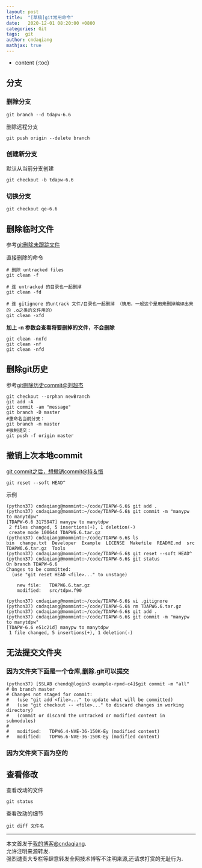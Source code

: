 ```yaml
---
layout: post
title:  "[草稿]git常用命令"
date:   2020-12-01 08:20:00 +0800
categories: Git
tags:  git 
author: cndaqiang
mathjax: true
---
```

* content
{:toc}



## 分支
### 删除分支    
```
git branch --d tdapw-6.6
```
删除远程分支    
```
git push origin --delete branch
```
### 创建新分支
默认从当前分支创建
```
git checkout -b tdapw-6.6
```
### 切换分支
```
git checkout qe-6.6
```


## 删除临时文件
参考[git删除未跟踪文件](https://blog.csdn.net/uhippo/article/details/46365737)

直接删除的命令
```
# 删除 untracked files
git clean -f
 
# 连 untracked 的目录也一起删掉
git clean -fd
 
# 连 gitignore 的untrack 文件/目录也一起删掉 （慎用，一般这个是用来删掉编译出来的 .o之类的文件用的）
git clean -xfd
```

**加上 -n 参数会查看将要删掉的文件，不会删除**
```
git clean -nxfd
git clean -nf
git clean -nfd
```

## 删除git历史
参考[git删除历史commit@刘超杰](https://zhuanlan.zhihu.com/p/73029640)
```
git checkout --orphan newBranch
git add -A
git commit -am "message"
git branch -D master
#重命名当前分支：
git branch -m master
#强制提交：
git push -f origin master
```

## 撤销上次本地commit
[git commit之后，想撤销commit@持＆恒](https://www.cnblogs.com/lfxiao/p/9378763.html)
```
git reset --soft HEAD^
```
示例
```
(python37) cndaqiang@mommint:~/code/TDAPW-6.6$ git add .
(python37) cndaqiang@mommint:~/code/TDAPW-6.6$ git commit -m "manypw to manytdpw"
[TDAPW-6.6 3175947] manypw to manytdpw
 2 files changed, 5 insertions(+), 1 deletion(-)
 create mode 100644 TDAPW6.6.tar.gz
(python37) cndaqiang@mommint:~/code/TDAPW-6.6$ ls
bin  change.txt  Developer  Example  LICENSE  Makefile  README.md  src  TDAPW6.6.tar.gz  Tools
(python37) cndaqiang@mommint:~/code/TDAPW-6.6$ git reset --soft HEAD^
(python37) cndaqiang@mommint:~/code/TDAPW-6.6$ git status
On branch TDAPW-6.6
Changes to be committed:
  (use "git reset HEAD <file>..." to unstage)

	new file:   TDAPW6.6.tar.gz
	modified:   src/tdpw.f90

(python37) cndaqiang@mommint:~/code/TDAPW-6.6$ vi .gitignore
(python37) cndaqiang@mommint:~/code/TDAPW-6.6$ rm TDAPW6.6.tar.gz
(python37) cndaqiang@mommint:~/code/TDAPW-6.6$ git add .
(python37) cndaqiang@mommint:~/code/TDAPW-6.6$ git commit -m "manypw to manytdpw"
[TDAPW-6.6 e51c21d] manypw to manytdpw
 1 file changed, 5 insertions(+), 1 deletion(-)
```

## 无法提交文件夹
### 因为文件夹下面是一个仓库,删除.git可以提交
```
(python37) [SSLAB chendq@login3 example-rpmd-c4]$git commit -m "all"
# On branch master
# Changes not staged for commit:
#   (use "git add <file>..." to update what will be committed)
#   (use "git checkout -- <file>..." to discard changes in working directory)
#   (commit or discard the untracked or modified content in submodules)
#
#	modified:   TDPW6.4-NVE-36-150K-Ey (modified content)
#	modified:   TDPW6.6-NVE-36-150K-Ey (modified content)
```
### 因为文件夹下面为空的

## 查看修改
查看改动的文件
```
git status
```
查看改动的细节
```
git diff 文件名
```
------
本文首发于[我的博客@cndaqiang](https://cndaqiang.github.io/).<br>
允许注明来源转发.<br>
强烈谴责大专栏等肆意转发全网技术博客不注明来源,还请求打赏的无耻行为.
